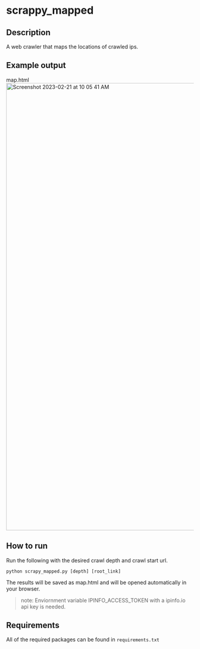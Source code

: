 # scrappy_mapped

Description
-----------
A web crawler that maps the locations of crawled ips.


Example output
-------------
map.html
<img width="1200" alt="Screenshot 2023-02-21 at 10 05 41 AM" src="https://user-images.githubusercontent.com/31942911/220397560-92dbae70-f589-49bd-8944-7ca4666d2c34.png">



How to run
----------
Run the following with the desired crawl depth and crawl start url.
 ```
 python scrapy_mapped.py [depth] [root_link]
 ```
The results will be saved as map.html and will be opened automatically in your browser.

>note: Enviornment variable IPINFO_ACCESS_TOKEN with a ipinfo.io api key is needed.

Requirements
------------
All of the required packages can be found in ``requirements.txt``


